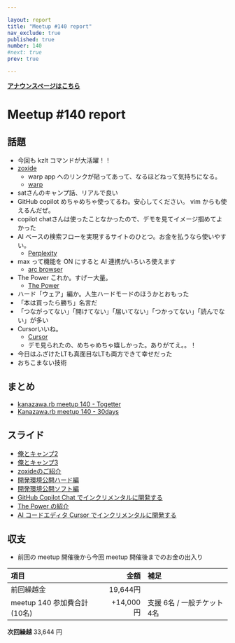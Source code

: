 ```yaml
---

layout: report
title: "Meetup #140 report"
nav_exclude: true
published: true
number: 140
#next: true
prev: true

---
```


<div style="text-align: left;"><a href="/140"><strong>アナウンスページはこちら</strong></a></div>

# Meetup #140 report

## 話題

* 今回も kzlt コマンドが大活躍！！
* [zoxide](https://github.com/ajeetdsouza/zoxide)
  + warp app へのリンクが貼ってあって、なるほどねって気持ちになる。
  + [warp](https://www.warp.dev/)
* satさんのキャンプ話、リアルで良い
* GitHub copilot めちゃめちゃ使ってるわ。安心してください。 vim からも使えるんだぜ。
* copilot chatさんは使ったことなかったので、デモを見てイメージ掴めてよかった
* AI ベースの検索フローを実現するサイトのひとつ。お金を払うなら使いやすい。
  + [Perplexity](https://www.perplexity.ai/)
* max って機能を ON にすると AI 連携がいろいろ使えます
  + [arc browser](https://arc.net/)
* The Power これか。すげー大量。
  + [The Power](https://github.com/gm3dmo/the-power)
* ハード「ウェア」編か。人生ハードモードのほうかとおもった
* 「本は買ったら勝ち」名言だ
* 「つながってない」「開けてない」「届いてない」「つかってない」「読んでない」が多い
* Cursorいいね。
  + [Cursor](https://cursor.sh/)
  + デモ見られたの、めちゃめちゃ嬉しかった。ありがてえ。。！
* 今日はふざけたLTも真面目なLTも両方できて幸せだった
* おちこまない技術

## まとめ

* [kanazawa.rb meetup 140 - Togetter](https://togetter.com/li/2354691)
* [Kanazawa.rb meetup 140 - 30days](https://30d.jp/kzrb/128)

## スライド

* [俺とキャンプ2](https://speakerdeck.com/sat/an-tokiyanpu2)
* [俺とキャンプ3](https://speakerdeck.com/sat/an-tokiyanpu3)
* [zoxideのご紹介](https://speakerdeck.com/takayukiatkwsk/zoxidenogoshao-jie)
* [開発環境公開ハード編](https://speakerdeck.com/cottondesu/development-environment-public-hardware-version)
* [開発環境公開ソフト編](https://speakerdeck.com/cottondesu/development-environment-public-software-edition)
* [GitHub Copilot Chat でインクリメンタルに開発する](https://docs.google.com/presentation/d/1oPe_8cwxJSFRupcMRMAGyDEQHcu_vqK8v3CMzflkzvM/edit#slide=id.p)
* [The Power の紹介](https://docs.google.com/presentation/d/1EndlaZyelBMSFVisHgnc6E_ob1zy3V-vpZObh3-Zfg8/edit?usp=sharing)
* [AI コードエディタ Cursor でインクリメンタルに開発する](https://docs.google.com/presentation/d/1jp_T6oti_qAGB1zsNW51i4ihizO_jYUgSvpjOHlNk1k/edit?usp=sharing)

## 収支

* 前回の meetup 開催後から今回 meetup 開催後までのお金の出入り

| 項目                    |       金額 | 補足                |
|:----------------------|---------:|:------------------|
| 前回繰越金                 |  19,644円 |                   |
| meetup 140 参加費合計(10名) | +14,000円 | 支援 6名 / 一般チケット 4名 |

**次回繰越**  33,644 円
